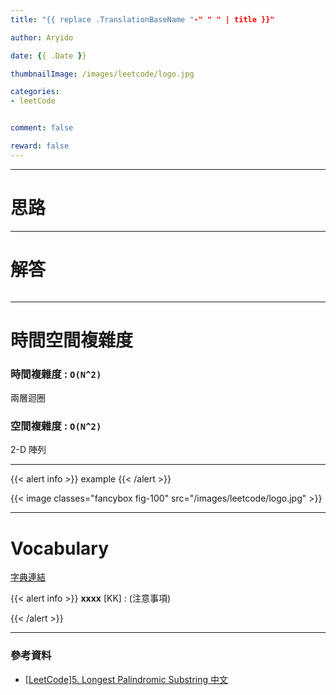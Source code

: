 ```yaml
---
title: "{{ replace .TranslationBaseName "-" " " | title }}"

author: Aryido

date: {{ .Date }}

thumbnailImage: /images/leetcode/logo.jpg

categories:
- leetCode


comment: false

reward: false
---
```


<!--BODY-->

>

<!--more-->

---

# 思路

---

# 解答

```java

```

---

# 時間空間複雜度

### 時間複雜度 : `O(N^2)`

兩層迴圈

### 空間複雜度 : `O(N^2)`

2-D 陣列

---

{{< alert info >}}
example
{{< /alert >}}

{{< image classes="fancybox fig-100" src="/images/leetcode/logo.jpg" >}}

---

# Vocabulary

[字典連結](https://tw.dictionary.search.yahoo.com/search;_ylt=AwrtXGs1MCVj1V8AZAh9rolQ;_ylc=X1MDMTM1MTIwMDM4MQRfcgMyBGZyAwRmcjIDc2ItdG9wBGdwcmlkA3VHbnhCdFdPUnBlU3k0a1ZuS1A0VUEEbl9yc2x0AzAEbl9zdWdnAzQEb3JpZ2luA3R3LmRpY3Rpb25hcnkuc2VhcmNoLnlhaG9vLmNvbQRwb3MDMARwcXN0cgMEcHFzdHJsAzAEcXN0cmwDMTAEcXVlcnkDZGVwYXJ0dXJlJTIwBHRfc3RtcAMxNjYzMzgxODE3?p=departure+&fr2=sb-top)

{{< alert info >}}
**xxxx** [KK] : (注意事項)

{{< /alert >}}

---

### 參考資料

- [[LeetCode]5. Longest Palindromic Substring 中文](https://www.youtube.com/watch?v=ZnzvU03HtYk)
